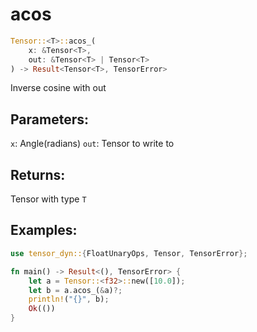 # acos
```rust
Tensor::<T>::acos_(
    x: &Tensor<T>, 
    out: &Tensor<T> | Tensor<T>
) -> Result<Tensor<T>, TensorError>
```
Inverse cosine with out
## Parameters:
`x`: Angle(radians)
`out`: Tensor to write to
## Returns:
Tensor with type `T`
## Examples:
```rust
use tensor_dyn::{FloatUnaryOps, Tensor, TensorError};

fn main() -> Result<(), TensorError> {
    let a = Tensor::<f32>::new([10.0]);
    let b = a.acos_(&a)?;
    println!("{}", b);
    Ok(())
}
```